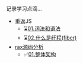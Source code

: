 记录学习点滴...
- 重返JS
    - ⌛️[01.词法和语法](/javascript/01.词法和语法.md)
    - ⌛️[02.什么是纤程(fiber)](/javascript/02.什么是纤程(fiber).md)
- [rax源码分析](/source/rax/README)
    - ✅[01.整体架构](/source/rax/index)